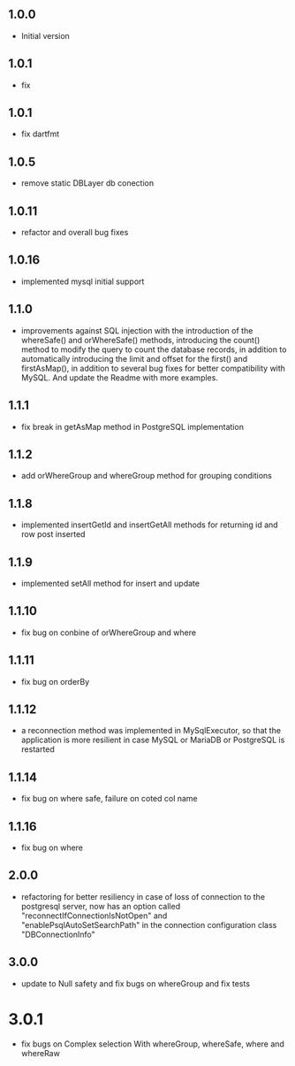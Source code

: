 ## 1.0.0

- Initial version

## 1.0.1

- fix 

## 1.0.1

- fix dartfmt 

## 1.0.5

- remove static DBLayer db conection

## 1.0.11

- refactor and overall bug fixes

## 1.0.16

- implemented mysql initial support

## 1.1.0

- improvements against SQL injection with the introduction of the whereSafe() and orWhereSafe() methods, introducing the count() method to modify the query to count the database records, in addition to automatically introducing the limit and offset for the first() and firstAsMap(), in addition to several bug fixes for better compatibility with MySQL. And update the Readme with more examples.

## 1.1.1

- fix break in getAsMap method in PostgreSQL implementation

## 1.1.2

- add orWhereGroup and whereGroup method for grouping conditions

## 1.1.8

- implemented insertGetId and insertGetAll methods for returning id and row post inserted

## 1.1.9

- implemented setAll method for insert and update

## 1.1.10

- fix bug on conbine of orWhereGroup and where

## 1.1.11

- fix bug on orderBy

## 1.1.12

- a reconnection method was implemented in MySqlExecutor, so that the application is more resilient in case MySQL or MariaDB or PostgreSQL is restarted

## 1.1.14

- fix bug on where safe, failure on coted col name

## 1.1.16

- fix bug on where 

## 2.0.0

- refactoring for better resiliency in case of loss of connection to the postgresql server, now has an option called "reconnectIfConnectionIsNotOpen" and "enablePsqlAutoSetSearchPath" in the connection configuration class "DBConnectionInfo"

## 3.0.0

- update to Null safety and fix bugs on whereGroup and fix tests

# 3.0.1

- fix bugs on Complex selection With whereGroup, whereSafe, where and whereRaw